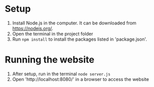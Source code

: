 Setup
========

1. Install Node.js in the computer. It can be downloaded from https://nodejs.org/.
2. Open the terminal in the project folder
3. Run `npm install` to install the packages listed in 'package.json'.


Running the website
====================

1. After setup, run in the terminal `node server.js`
2. Open 'http://localhost:8080/' in a browser to access the website

